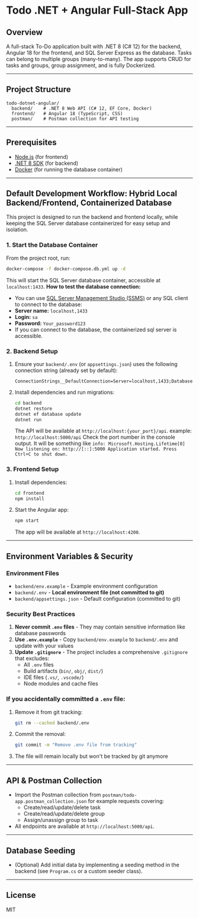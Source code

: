 # Todo .NET + Angular Full-Stack App

## Overview
A full-stack To-Do application built with .NET 8 (C# 12) for the backend, Angular 18 for the frontend, and SQL Server Express as the database. Tasks can belong to multiple groups (many-to-many). The app supports CRUD for tasks and groups, group assignment, and is fully Dockerized.

---

## Project Structure

```
todo-dotnet-angular/
  backend/    # .NET 8 Web API (C# 12, EF Core, Docker)
  frontend/   # Angular 18 (TypeScript, CSS)
  postman/    # Postman collection for API testing
```

---

## Prerequisites
- [Node.js](https://nodejs.org/) (for frontend)
- [.NET 8 SDK](https://dotnet.microsoft.com/en-us/download/dotnet/8.0) (for backend)
- [Docker](https://www.docker.com/) (for running the database container)

---

## Default Development Workflow: Hybrid Local Backend/Frontend, Containerized Database

This project is designed to run the backend and frontend locally, while keeping the SQL Server database containerized for easy setup and isolation.

### 1. Start the Database Container
From the project root, run:
```sh
docker-compose -f docker-compose.db.yml up -d
```
This will start the SQL Server database container, accessible at `localhost:1433`.
   **How to test the database connection:**
   - You can use [SQL Server Management Studio (SSMS)](https://aka.ms/ssms) or any SQL client to connect to the database:
   - **Server name:** `localhost,1433`
   - **Login:** `sa`
   - **Password:** `Your_password123`
   - If you can connect to the database, the containerized sql server is accessible.

### 2. Backend Setup
1. Ensure your `backend/.env` (or `appsettings.json`) uses the following connection string (already set by default):
   ```env
   ConnectionStrings__DefaultConnection=Server=localhost,1433;Database=TodoDb;User=sa;Password=Your_password123;TrustServerCertificate=True;
   ```
2. Install dependencies and run migrations:
   ```sh
   cd backend
   dotnet restore
   dotnet ef database update
   dotnet run
   ```
   The API will be available at `http://localhost:{your_port}/api`.
   example: `http://localhost:5000/api`
   Check the port number in the console output. It will be something like `info: Microsoft.Hosting.Lifetime[0]
      Now listening on: http://[::]:5000
      Application started. Press Ctrl+C to shut down.`

### 3. Frontend Setup
1. Install dependencies:
   ```sh
   cd frontend
   npm install
   ```
2. Start the Angular app:
   ```sh
   npm start
   ```
   The app will be available at `http://localhost:4200`.

---

## Environment Variables & Security

### Environment Files
- `backend/env.example` - Example environment configuration
- `backend/.env` - **Local environment file (not committed to git)**
- `backend/appsettings.json` - Default configuration (committed to git)

### Security Best Practices
1. **Never commit `.env` files** - They may contain sensitive information like database passwords
2. **Use `.env.example`** - Copy `backend/env.example` to `backend/.env` and update with your values
3. **Update `.gitignore`** - The project includes a comprehensive `.gitignore` that excludes:
   - All `.env` files
   - Build artifacts (`bin/`, `obj/`, `dist/`)
   - IDE files (`.vs/`, `.vscode/`)
   - Node modules and cache files

### If you accidentally committed a `.env` file:
1. Remove it from git tracking:
   ```bash
   git rm --cached backend/.env
   ```
2. Commit the removal:
   ```bash
   git commit -m "Remove .env file from tracking"
   ```
3. The file will remain locally but won't be tracked by git anymore

---

## API & Postman Collection

- Import the Postman collection from `postman/todo-app.postman_collection.json` for example requests covering:
  - Create/read/update/delete task
  - Create/read/update/delete group
  - Assign/unassign group to task
- All endpoints are available at `http://localhost:5000/api`.

---

## Database Seeding
- (Optional) Add initial data by implementing a seeding method in the backend (see `Program.cs` or a custom seeder class).

---

## License
MIT

